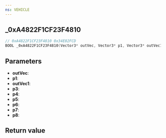 ```yaml
---
ns: VEHICLE
---
```

## _0xA4822F1CF23F4810

```c
// 0xA4822F1CF23F4810 0x34E02FCD
BOOL _0xA4822F1CF23F4810(Vector3* outVec, Vector3* p1, Vector3* outVec1, Any p3, Any p4, Any p5, Any p6, Any p7, Any p8);
```


## Parameters
* **outVec**: 
* **p1**: 
* **outVec1**: 
* **p3**: 
* **p4**: 
* **p5**: 
* **p6**: 
* **p7**: 
* **p8**: 

## Return value
